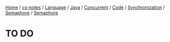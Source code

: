 [Home](https://mengxianbin.github.io) /
[cs-notes](https://mengxianbin.github.io/cs-notes/content) /
[Language](https://mengxianbin.github.io/cs-notes/content/Language) /
[Java](https://mengxianbin.github.io/cs-notes/content/Language/Java) /
[Concurrent](https://mengxianbin.github.io/cs-notes/content/Language/Java/Concurrent) /
[Code](https://mengxianbin.github.io/cs-notes/content/Language/Java/Concurrent/Code) /
[Synchronization](https://mengxianbin.github.io/cs-notes/content/Language/Java/Concurrent/Code/Synchronization) /
[Semaphore](https://mengxianbin.github.io/cs-notes/content/Language/Java/Concurrent/Code/Synchronization/Semaphore) /
[Semaphore](https://mengxianbin.github.io/cs-notes/content/Language/Java/Concurrent/Code/Synchronization/Semaphore/Semaphore)

# TO DO
